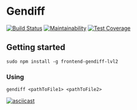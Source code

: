 # Gendiff
[![Build Status](https://travis-ci.org/victorlitvinenko/frontend-project-lvl2.svg?branch=master)](https://travis-ci.org/victorlitvinenko/frontend-project-lvl2)
[![Maintainability](https://api.codeclimate.com/v1/badges/ca2ac9d4aebb1fff519e/maintainability)](https://codeclimate.com/github/victorlitvinenko/frontend-project-lvl2/maintainability)
[![Test Coverage](https://api.codeclimate.com/v1/badges/ca2ac9d4aebb1fff519e/test_coverage)](https://codeclimate.com/github/victorlitvinenko/frontend-project-lvl2/test_coverage)

## Getting started
```sudo npm install -g frontend-gendiff-lvl2```

### Using
```gendiff <pathToFile1> <pathToFile2>```

[![asciicast](https://asciinema.org/a/kD8RSPI7dqGVyp7kAjWizYXxz.svg)](https://asciinema.org/a/kD8RSPI7dqGVyp7kAjWizYXxz)
